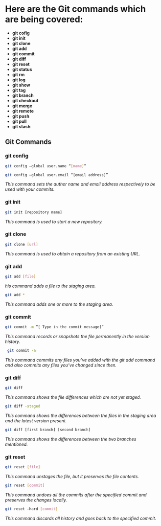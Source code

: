 # Here are the Git commands which are being covered:

- **git cofig**
- **git init**
- **git clone**
- **git add**
- **git commit**
- **git diff**
- **git reset**
- **git status**
- **git rm**
- **git log**
- **git show**
- **git tag**
- **git branch**
- **git checkout**
- **git merge**
- **git remote**
- **git push**
- **git pull**
- **git stash**

## Git Commands

### git config

```sh
git config –global user.name “[name]”
```
```sh
git config –global user.email “[email address]”
```
*This command sets the author name and email address respectively to be used with your commits.*

### git init
```sh
git init [repository name]
```
*This command is used to start a new repository.*

### git clone
```sh
git clone [url]
```
_This command is used to obtain a repository from an existing URL._

### git add
```sh
git add [file]
```
_his command adds a file to the staging area._

```sh
git add *
```
_This command adds one or more to the staging area._

### git commit
```sh
git commit -m “[ Type in the commit message]”
```
_This command records or snapshots the file permanently in the version history._

```sh
 git commit -a
```
*This command commits any files you’ve added with the git add command and also commits any files you’ve changed since then.*

### git diff
```sh
git diff
```
*This command shows the file differences which are not yet staged.*

```sh
git diff -staged
```
*This command shows the differences between the files in the staging area and the latest version present.*

```sh
git diff [first branch] [second branch]
```
*This command shows the differences between the two branches mentioned.*

### git reset
```sh
git reset [file]
```
*This command unstages the file, but it preserves the file contents.*

```sh
git reset [commit]
```
*This command undoes all the commits after the specified commit and preserves the changes locally.*

```sh
git reset –hard [commit]
```
*This command discards all history and goes back to the specified commit.*

